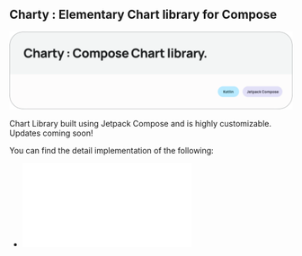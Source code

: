 ## Charty : Elementary Chart library for Compose

![Charty](img/banner.png)

Chart Library built using Jetpack Compose and is highly customizable. Updates coming soon!

You can find the detail implementation of the following:

- ![BarChart](docs/BarChart.md)
